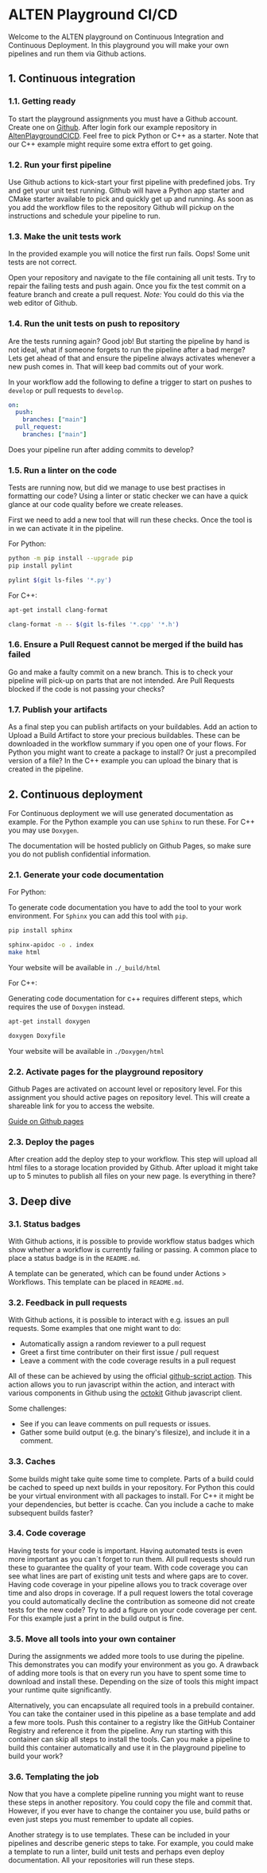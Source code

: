 # ALTEN Playground CI/CD

Welcome to the ALTEN playground on Continuous Integration and Continuous Deployment. In this playground you will make your own pipelines and run them via Github actions.

## 1. Continuous integration

### 1.1. Getting ready

To start the playground assignments you must have a Github account. Create one on [Github](https://github.com/signup). After login fork our example repository in [AltenPlaygroundCICD](https://github.com/AltenPlaygroundCICD). Feel free to pick Python or C++ as a starter. Note that our C++ example might require some extra effort to get going.

### 1.2. Run your first pipeline

Use Github actions to kick-start your first pipeline with predefined jobs. Try and get your unit test running. Github will have a Python app starter and CMake starter available to pick and quickly get up and running. As soon as you add the workflow files to the repository Github will pickup on the instructions and schedule your pipeline to run.

### 1.3. Make the unit tests work

In the provided example you will notice the first run fails. Oops! Some unit tests are not correct.

Open your repository and navigate to the file containing all unit tests. Try to repair the failing tests and push again. Once you fix the test commit on a feature branch and create a pull request. _Note:_ You could do this via the web editor of Github.

### 1.4. Run the unit tests on push to repository

Are the tests running again? Good job! But starting the pipeline by hand is not ideal, what if someone forgets to run the pipeline after a bad merge? Lets get ahead of that and ensure the pipeline always activates whenever a new push comes in. That will keep bad commits out of your work.

In your workflow add the following to define a trigger to start on pushes to `develop` or pull requests to `develop`.

```yaml
on:
  push:
    branches: ["main"]
  pull_request:
    branches: ["main"]
```

Does your pipeline run after adding commits to develop?

### 1.5. Run a linter on the code

Tests are running now, but did we manage to use best practises in formatting our code? Using a linter or static checker we can have a quick glance at our code quality before we create releases.

First we need to add a new tool that will run these checks. Once the tool is in we can activate it in the pipeline.

For Python:

```bash
python -m pip install --upgrade pip
pip install pylint
```

```bash
pylint $(git ls-files '*.py')
```

For C++:

```bash
apt-get install clang-format
```

```bash
clang-format -n -- $(git ls-files '*.cpp' '*.h')
```

### 1.6. Ensure a Pull Request cannot be merged if the build has failed

Go and make a faulty commit on a new branch. This is to check your pipeline will pick-up on parts that are not intended. Are Pull Requests blocked if the code is not passing your checks?

### 1.7. Publish your artifacts

As a final step you can publish artifacts on your buildables. Add an action to Upload a Build Artifact to store your precious buildables. These can be downloaded in the workflow summary if you open one of your flows. For Python you might want to create a package to install? Or just a precompiled version of a file? In the C++ example you can upload the binary that is created in the pipeline.

## 2. Continuous deployment

For Continuous deployment we will use generated documentation as example. For the Python example you can use `Sphinx` to run these. For C++ you may use `Doxygen`.

The documentation will be hosted publicly on Github Pages, so make sure you do not publish confidential information.

### 2.1. Generate your code documentation

For Python:

To generate code documentation you have to add the tool to your work environment. For `Sphinx` you can add this tool with `pip`.

```bash
pip install sphinx
```

```bash
sphinx-apidoc -o . index
make html
```

Your website will be available in `./_build/html`

For C++:

Generating code documentation for c++ requires different steps, which requires the use of `Doxygen` instead.

```bash
apt-get install doxygen
```

```bash
doxygen Doxyfile
```

Your website will be available in `./Doxygen/html`

### 2.2. Activate pages for the playground repository

Github Pages are activated on account level or repository level. For this assignment you should active pages on repository level. This will create a shareable link for you to access the website.

[Guide on Github pages](https://github.com/marketplace/actions/deploy-to-github-pages)

### 2.3. Deploy the pages

After creation add the deploy step to your workflow. This step will upload all html files to a storage location provided by Github. After upload it might take up to 5 minutes to publish all files on your new page. Is everything in there?

## 3. Deep dive

### 3.1. Status badges

With Github actions, it is possible to provide workflow status badges which show whether a workflow is currently failing or passing. A common place to place a status badge is in the `README.md`.

A template can be generated, which can be found under Actions > Workflows. This template can be placed in `README.md`.

### 3.2. Feedback in pull requests

With Github actions, it is possible to interact with e.g. issues an pull requests. Some examples that one might want to do:

- Automatically assign a random reviewer to a pull request
- Greet a first time contributer on their first issue / pull request
- Leave a comment with the code coverage results in a pull request

All of these can be achieved by using the official [github-script action](https://github.com/marketplace/actions/github-script). This action allows you to run javascript within the action, and interact with various components in Github using the [octokit](https://octokit.github.io/rest.js) Github javascript client.

Some challenges:

- See if you can leave comments on pull requests or issues.
- Gather some build output (e.g. the binary's filesize), and include it in a comment.

### 3.3. Caches

Some builds might take quite some time to complete. Parts of a build could be cached to speed up next builds in your repository. For Python this could be your virtual environment with all packages to install. For C++ it might be your dependencies, but better is ccache. Can you include a cache to make subsequent builds faster?

### 3.4. Code coverage

Having tests for your code is important. Having automated tests is even more important as you can´t forget to run them. All pull requests should run these to guarantee the quality of your team. With code coverage you can see what lines are part of existing unit tests and where gaps are to cover. Having code coverage in your pipeline allows you to track coverage over time and also drops in coverage. If a pull request lowers the total coverage you could automatically decline the contribution as someone did not create tests for the new code? Try to add a figure on your code coverage per cent. For this example just a print in the build output is fine.

### 3.5. Move all tools into your own container

During the assignments we added more tools to use during the pipeline. This demonstrates you can modify your environment as you go. A drawback of adding more tools is that on every run you have to spent some time to download and install these. Depending on the size of tools this might impact your runtime quite significantly.

Alternatively, you can encapsulate all required tools in a prebuild container. You can take the container used in this pipeline as a base template and add a few more tools. Push this container to a registry like the GitHub Container Registry and reference it from the pipeline. Any run starting with this container can skip all steps to install the tools. Can you make a pipeline to build this container automatically and use it in the playground pipeline to build your work?

### 3.6. Templating the job

Now that you have a complete pipeline running you might want to reuse these steps in another repository. You could copy the file and commit that. However, if you ever have to change the container you use, build paths or even just steps you must remember to update all copies.

Another strategy is to use templates. These can be included in your pipelines and describe generic steps to take. For example, you could make a template to run a linter, build unit tests and perhaps even deploy documentation. All your repositories will run these steps.




